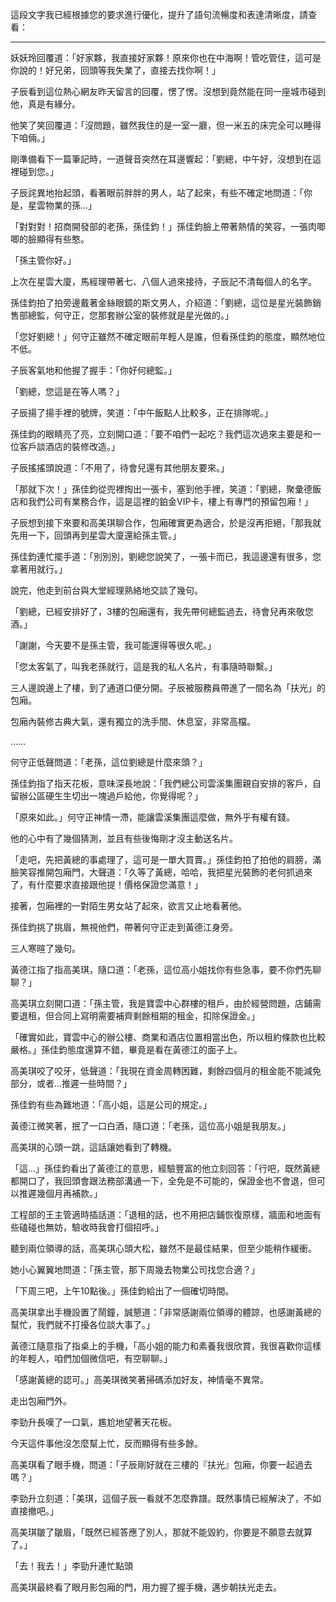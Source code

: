 這段文字我已經根據您的要求進行優化，提升了語句流暢度和表達清晰度，請查看：

---

妖妖玲回覆道：「好家夥，我直接好家夥！原來你也在中海啊！管吃管住，這可是你說的！好兄弟，回頭等我失業了，直接去找你啊！」

子辰看到這位熱心網友昨天留言的回覆，愣了愣。沒想到竟然能在同一座城市碰到他，真是有緣分。

他笑了笑回覆道：「沒問題，雖然我住的是一室一廳，但一米五的床完全可以睡得下咱倆。」

剛準備看下一篇筆記時，一道聲音突然在耳邊響起：「劉總，中午好，沒想到在這裡碰到您。」

子辰詫異地抬起頭，看著眼前胖胖的男人，站了起來，有些不確定地問道：「你是，星雲物業的孫…」

「對對對！招商開發部的老孫，孫佳鈞！」孫佳鈞臉上帶著熱情的笑容，一張肉唧唧的臉顯得有些憨。

「孫主管你好。」

上次在星雲大廈，馬經理帶著七、八個人過來接待，子辰記不清每個人的名字。

孫佳鈞拍了拍旁邊戴著金絲眼鏡的斯文男人，介紹道：「劉總，這位是星光裝飾銷售部總監，何守正，您那套辦公室的裝修就是星光做的。」

「您好劉總！」何守正雖然不確定眼前年輕人是誰，但看孫佳鈞的態度，顯然地位不低。

子辰客氣地和他握了握手：「你好何總監。」

「劉總，您這是在等人嗎？」

子辰揚了揚手裡的號牌，笑道：「中午飯點人比較多，正在排隊呢。」

孫佳鈞的眼睛亮了亮，立刻開口道：「要不咱們一起吃？我們這次過來主要是和一位客戶談酒店的裝修改造。」

子辰搖搖頭說道：「不用了，待會兒還有其他朋友要來。」

「那就下次！」孫佳鈞從兜裡掏出一張卡，塞到他手裡，笑道：「劉總，聚彙德飯店和我們公司有業務合作，這是這裡的鉑金VIP卡，樓上有專門的預留包廂！」

子辰想到接下來要和高美琪聊合作，包廂確實更為適合，於是沒再拒絕，「那我就先用一下，回頭再到星雲大廈還給孫主管。」

孫佳鈞連忙擺手道：「別別別，劉總您說笑了，一張卡而已，我這邊還有很多，您拿著用就行。」

說完，他走到前台與大堂經理熟絡地交談了幾句。

「劉總，已經安排好了，3樓的包廂還有，我先帶何總監過去，待會兒再來敬您酒。」

「謝謝，今天要不是孫主管，我可能還得等很久呢。」

「您太客氣了，叫我老孫就行，這是我的私人名片，有事隨時聯繫。」

三人邊說邊上了樓，到了通道口便分開。子辰被服務員帶進了一間名為「扶光」的包廂。

包廂內裝修古典大氣，還有獨立的洗手間、休息室，非常高檔。

……

何守正低聲問道：「老孫，這位劉總是什麼來頭？」

孫佳鈞指了指天花板，意味深長地說：「我們總公司雲溪集團親自安排的客戶，自留辦公區硬生生切出一塊過戶給他，你覺得呢？」

「原來如此。」何守正神情一滯，能讓雲溪集團這麼做，無外乎有權有錢。

他的心中有了幾個猜測，並且有些後悔剛才沒主動送名片。

「走吧，先把黃總的事處理了，這可是一單大買賣。」孫佳鈞拍了拍他的肩膀，滿臉笑容推開包廂門，大聲道：「久等了黃總，哈哈，我把星光裝飾的老何抓過來了，有什麼要求直接跟他提！價格保證您滿意！」

接著，包廂裡的一對陌生男女站了起來，欲言又止地看著他。

孫佳鈞挑了挑眉，無視他們，帶著何守正走到黃德江身旁。

三人寒暄了幾句。

黃德江指了指高美琪，隨口道：「老孫，這位高小姐找你有些急事，要不你們先聊聊？」

高美琪立刻開口道：「孫主管，我是寶雲中心群樓的租戶，由於經營問題，店鋪需要退租，但合同上寫明需要補齊剩餘租期的租金，扣除保證金。」

「確實如此，寶雲中心的辦公樓、商業和酒店位置相當出色，所以租約條款也比較嚴格。」孫佳鈞態度還算不錯，畢竟是看在黃德江的面子上。

高美琪咬了咬牙，低聲道：「我現在資金周轉困難，剩餘四個月的租金能不能減免部分，或者…推遲一些時間？」

孫佳鈞有些為難地道：「高小姐，這是公司的規定。」

黃德江微笑著，抿了一口白酒，隨口道：「老孫，這位高小姐是我朋友。」

高美琪的心頭一跳，這話讓她看到了轉機。

「這…」孫佳鈞看出了黃德江的意思，經驗豐富的他立刻回答：「行吧，既然黃總都開口了，我回頭會跟法務部溝通一下，全免是不可能的，保證金也不會退，但可以推遲幾個月再補款。」

工程部的王主管適時插話道：「退租的話，也不用把店鋪恢復原樣，牆面和地面有些磕碰也無妨，驗收時我會打個招呼。」

聽到兩位領導的話，高美琪心頭大松，雖然不是最佳結果，但至少能稍作緩衝。

她小心翼翼地問道：「孫主管，那下周幾去物業公司找您合適？」

「下周三吧，上午10點後。」孫佳鈞給出了一個確切時間。

高美琪拿出手機設置了鬧鐘，誠懇道：「非常感謝兩位領導的體諒，也感謝黃總的幫忙，我們就不打擾各位談大事了。」

黃德江隨意指了指桌上的手機，「高小姐的能力和素養我很欣賞，我很喜歡你這樣的年輕人，咱們加個微信吧，有空聊聊。」

「感謝黃總的認可。」高美琪微笑著掃碼添加好友，神情毫不異常。

走出包廂門外。

李勁升長嘆了一口氣，尷尬地望著天花板。

今天這件事他沒怎麼幫上忙，反而顯得有些多餘。

高美琪看了眼手機，問道：「子辰剛好就在三樓的『扶光』包廂，你要一起過去嗎？」

李勁升立刻道：「美琪，這個子辰一看就不怎麼靠譜。既然事情已經解決了，不如直接撤吧。」

高美琪皺了皺眉，「既然已經答應了別人，那就不能毀約，你要是不願意去就算了。」

「去！我去！」李勁升連忙點頭

高美琪最終看了眼月影包廂的門，用力握了握手機，邁步朝扶光走去。